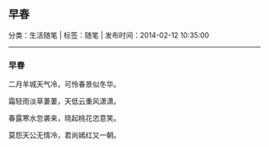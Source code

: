 ## 早春

分类：生活随笔 | 标签：随笔 | 发布时间：2014-02-12 10:35:00

___

### 早春

二月羊城天气冷，可怜春景似冬华。

霜轻雨淡草萋萋，天低云重风潇潇。

春露寒水忽袭来，晓起桃花恣意笑。

莫怨天公无情冷，君尚嫣红又一朝。